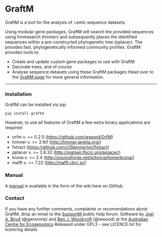 # GraftM
GraftM is a tool for the analysis of ~omic sequence datasets.

Using modular gene packages, GraftM will search the provided sequences using hmmsearch (hmmer) and subsequently places the identified sequences within a pre-constructed phylogenetic
tree (pplacer). The provides fast, phylogenetically informed community profiles. GraftM provides tools to:
* Create and update custom gene packages to use with GraftM
* Decorate trees, and of course
* Analyse sequence datasets using these GraftM packages
Head over to the [GraftM page](http://geronimp.github.io/graftM/) for more general information.
---
### Installation
GraftM can be installed via pip:
```
pip install graftm
```
However, to use all features of GraftM a few extra binary applications are required:
* orfm v. >= 0.2.0 (https://github.com/wwood/OrfM)
* hmmer v. >= 3.1b1 (http://hmmer.janelia.org/)
* fxtract (https://github.com/ctSkennerton/fxtract)
* pplacer v. >= 2.6.32 (http://matsen.fhcrc.org/pplacer/)
* krona v. >= 2.4 (http://sourceforge.net/p/krona/home/krona/)
* mafft v. >= 7.22 (http://mafft.cbrc.jp/)
### Manual
A [manual](https://github.com/geronimp/graftM/wiki) is available in the form of the wiki here on GitHub.
### Contact
If you have any further comments, complaints or recomendations about GraftM, drop an email to the [SupportM](https://groups.google.com/forum/?hl=en#!forum/supportm) public help forum.
Software by [Joel A. Boyd](http://ecogenomic.org/users/joel-boyd) (@geronimp) and [Ben J. Woodcroft](http://www.ecogenomic.org/users/ben-woodcroft) (@wwood) at the [Australian Centre for Ecogenomics](http://ecogenomic.org)
Released under GPL3 - see LICENCE.txt for licencing details
